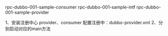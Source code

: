 rpc-dubbo-001-sample-consumer
rpc-dubbo-001-sample-intf
rpc-dubbo-001-sample-provider

1、安装注册中心
provider、consumer 配置注册中：dubbo-provider.xml
2、分别启动对应的main方法

